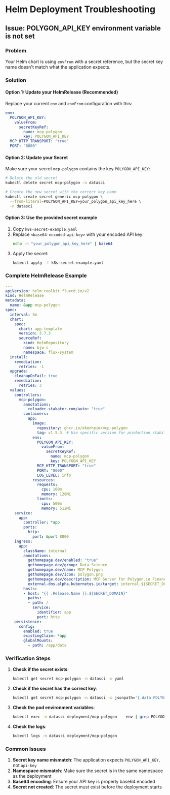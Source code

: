 # Helm Deployment Troubleshooting

## Issue: POLYGON_API_KEY environment variable is not set

### Problem
Your Helm chart is using `envFrom` with a secret reference, but the secret key name doesn't match what the application expects.

### Solution

#### Option 1: Update your HelmRelease (Recommended)

Replace your current `env` and `envFrom` configuration with this:

```yaml
env:
  POLYGON_API_KEY:
    valueFrom:
      secretKeyRef:
        name: mcp-polygon
        key: POLYGON_API_KEY
  MCP_HTTP_TRANSPORT: "true"
  PORT: "8000"
```

#### Option 2: Update your Secret

Make sure your secret `mcp-polygon` contains the key `POLYGON_API_KEY`:

```bash
# Delete the old secret
kubectl delete secret mcp-polygon -n datasci

# Create the new secret with the correct key name
kubectl create secret generic mcp-polygon \
  --from-literal=POLYGON_API_KEY=your_polygon_api_key_here \
  -n datasci
```

#### Option 3: Use the provided secret example

1. Copy `k8s-secret-example.yaml`
2. Replace `<base64-encoded-api-key>` with your encoded API key:
   ```bash
   echo -n "your_polygon_api_key_here" | base64
   ```
3. Apply the secret:
   ```bash
   kubectl apply -f k8s-secret-example.yaml
   ```

### Complete HelmRelease Example

```yaml
---
apiVersion: helm.toolkit.fluxcd.io/v2
kind: HelmRelease
metadata:
  name: &app mcp-polygon
spec:
  interval: 5m
  chart:
    spec:
      chart: app-template
      version: 3.7.3
      sourceRef:
        kind: HelmRepository
        name: bjw-s
        namespace: flux-system
  install:
    remediation:
      retries: -1
  upgrade:
    cleanupOnFail: true
    remediation:
      retries: 3
  values:
    controllers:
      mcp-polygon:
        annotations:
          reloader.stakater.com/auto: "true"
        containers:
          app:
            image:
              repository: ghcr.io/ekenheim/mcp-polygon
              tag: v1.5.3  # Use specific version for production stability
            env:
              POLYGON_API_KEY:
                valueFrom:
                  secretKeyRef:
                    name: mcp-polygon
                    key: POLYGON_API_KEY
              MCP_HTTP_TRANSPORT: "true"
              PORT: "8000"
              LOG_LEVEL: info
            resources:
              requests:
                cpu: 100m
                memory: 128Mi
              limits:
                cpu: 500m
                memory: 512Mi
    service:
      app:
        controller: *app
        ports:
          http:
            port: &port 8000
    ingress:
      app:
        className: internal
        annotations:
          gethomepage.dev/enabled: "true"
          gethomepage.dev/group: Data Science
          gethomepage.dev/name: MCP Polygon
          gethomepage.dev/icon: polygon.png
          gethomepage.dev/description: MCP Server for Polygon.io Financial Data
          external-dns.alpha.kubernetes.io/target: internal.${SECRET_DOMAIN}
        hosts:
        - host: "{{ .Release.Name }}.${SECRET_DOMAIN}"
          paths:
          - path: /
            service:
              identifier: app
              port: http
    persistence:
      config:
        enabled: true
        existingClaim: *app
        globalMounts:
          - path: /app/data
```

### Verification Steps

1. **Check if the secret exists**:
   ```bash
   kubectl get secret mcp-polygon -n datasci -o yaml
   ```

2. **Check if the secret has the correct key**:
   ```bash
   kubectl get secret mcp-polygon -n datasci -o jsonpath='{.data.POLYGON_API_KEY}' | base64 -d
   ```

3. **Check the pod environment variables**:
   ```bash
   kubectl exec -n datasci deployment/mcp-polygon -- env | grep POLYGON
   ```

4. **Check the logs**:
   ```bash
   kubectl logs -n datasci deployment/mcp-polygon
   ```

### Common Issues

1. **Secret key name mismatch**: The application expects `POLYGON_API_KEY`, not `api-key`
2. **Namespace mismatch**: Make sure the secret is in the same namespace as the deployment
3. **Base64 encoding**: Ensure your API key is properly base64 encoded
4. **Secret not created**: The secret must exist before the deployment starts
